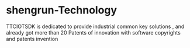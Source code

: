 # shengrun-Technology
TTCIOTSDK is dedicated to provide industrial common key solutions , and already got more than 20 Patents of innovation  with software copyrights and patents invention
